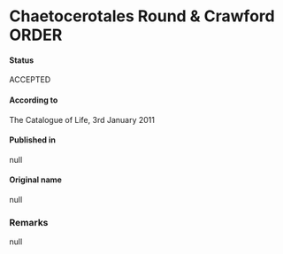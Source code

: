 Chaetocerotales Round & Crawford ORDER
=======

#### Status
ACCEPTED

#### According to
The Catalogue of Life, 3rd January 2011

#### Published in
null

#### Original name
null

### Remarks
null